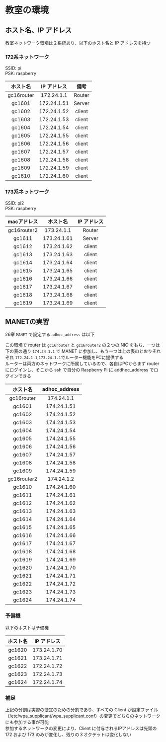 # 教室の環境

## ホスト名、IP アドレス
教室ネットワーク環境は２系統あり、以下のホスト名と IP アドレスを持つ

### 172系ネットワーク
SSID: pi  
PSK:  raspberry

|ホスト名|IP アドレス|備考|
|:--:|:--:|:--:|
|gc16router|172.24.1.1|Router|
|gc1601|172.24.1.51|Server|
|gc1602|172.24.1.52|client|
|gc1603|172.24.1.53|client|
|gc1604|172.24.1.54|client|
|gc1605|172.24.1.55|client|
|gc1606|172.24.1.56|client|
|gc1607|172.24.1.57|client|
|gc1608|172.24.1.58|client|
|gc1609|172.24.1.59|client|
|gc1610|172.24.1.60|client|

### 173系ネットワーク
SSID: pi2  
PSK:  raspberry

|macアドレス|ホスト名|IP アドレス|
|:--:|:--:|:--:|
|gc16router2|173.24.1.1|Router|
|gc1611|173.24.1.61|Server|
|gc1612|173.24.1.62|client|
|gc1613|173.24.1.63|client|
|gc1614|173.24.1.64|client|
|gc1615|173.24.1.65|client|
|gc1616|173.24.1.66|client|
|gc1617|173.24.1.67|client|
|gc1618|173.24.1.68|client|
|gc1619|173.24.1.69|client|

## MANETの実習
26章 `MANET` で設定する `adhoc_address` は以下  

この環境で router は `gc16router` と `gc16router2` の２つの NIC をもち、一つは下の表の通り `174.24.1.1` で MANET に参加し、もう一つは上の表のとおりそれぞれ `172.24.1.1`,`173.24.1.1`でルーター機能をPCに提供する  
ルーターは両方のネットワークに所属しているので、各自はPCからまず router にログインし、そこから ssh で自分の Raspberry Pi に addhoc_address でログインできる

|ホスト名|adhoc_address|
|:--:|:--:|
|gc16router|174.24.1.1|
|gc1601|174.24.1.51|
|gc1602|174.24.1.52|
|gc1603|174.24.1.53|
|gc1604|174.24.1.54|
|gc1605|174.24.1.55|
|gc1606|174.24.1.56|
|gc1607|174.24.1.57|
|gc1608|174.24.1.58|
|gc1609|174.24.1.59|
|gc16router2|174.24.1.2|
|gc1610|174.24.1.60|
|gc1611|174.24.1.61|
|gc1612|174.24.1.62|
|gc1613|174.24.1.63|
|gc1614|174.24.1.64|
|gc1615|174.24.1.65|
|gc1616|174.24.1.66|
|gc1617|174.24.1.67|
|gc1618|174.24.1.68|
|gc1619|174.24.1.69|
|gc1620|174.24.1.70|
|gc1621|174.24.1.71|
|gc1622|174.24.1.72|
|gc1623|174.24.1.73|
|gc1624|174.24.1.74|

### 予備機
以下のホストは予備機

|ホスト名|IP アドレス|
|:--:|:--:|
|gc1620|173.24.1.70|
|gc1621|173.24.1.71|
|gc1622|172.24.1.72|
|gc1623|172.24.1.73|
|gc1624|172.24.1.74|

### 補足
上記の分割は実習の便宜のための分割であり、すべての Client が設定ファイル（/etc/wpa_supplicant/wpa_supplicant.conf）の変更でどちらのネットワークにも参加する事が可能  
参加するネットワークの変更により、Client に付与されるIPアドレスは先頭の 172 および 173 のみが変化し、残りの３オクテットは変化しない
